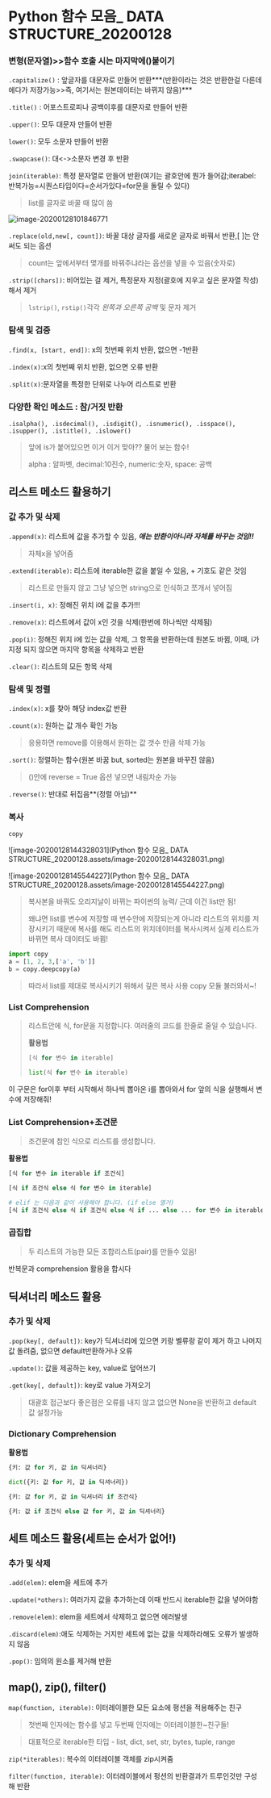 # Python 함수 모음_ DATA STRUCTURE_20200128

### 변형(문자열)>>함수 호출 시는 마지막에()붙이기

`.capitalize()` : 앞글자를 대문자로 만들어 반환***(반환이라는 것은 반환한걸 다른데에다가 저장가능>>즉, 여기서는 원본데이터는 바뀌지 않음)***

`.title()` : 어포스트로피나 공백이후를 대문자로 만들어 반환 

`.upper()`: 모두 대문자 만들어 반환

`lower()`: 모두 소문자 만들어 반환

`.swapcase()`: 대<->소문자 변경 후 반환

`join(iterable)`: 특정 문자열로 만들어 반환(여기는 괄호안에 뭔가 들어감;iterabel: 반복가능=시퀀스타입이다=순서가있다=for문을 돌릴 수 있다)

> list를 글자로 바꿀 때 많이 씀

![image-20200128101846771](C:\Users\multicampus\AppData\Roaming\Typora\typora-user-images\image-20200128101846771.png)

`.replace(old,new[, count])`: 바꿀 대상 글자를 새로운 글자로 바꿔서 반환,[ ]는 안써도 되는 옵션

> count는 앞에서부터 몇개를 바꿔주냐라는 옵션을 넣을 수 있음(숫자로)

`.strip([chars])`: 비어있는 걸 제거, 특정문자 지정(괄호에 지우고 싶은 문자열 작성)해서 제거

> `lstrip()`, `rstip()`각각 *왼쪽과 오른쪽 공백* 및 문자 제거

### 탐색 및 검증

`.find(x, [start, end])`: x의 첫번째 위치 반환, 없으면 -1반환

`.index(x)`:x의 첫번째 위치 반환, 없으면 오류 반환

`.split(x)`:문자열을 특정한 단위로 나누어 리스트로 반환

### 다양한 확인 메소드 : 참/거짓 반환

`.isalpha(), .isdecimal(), .isdigit(), .isnumeric(), .isspace(), .isupper(), .istitle(), .islower()`

> 앞에 is가 붙어있으면 이거 이거 맞아?? 물어 보는 함수!
>
> alpha : 알파벳, decimal:10진수, numeric:숫자, space: 공백



## 리스트 메소드 활용하기

### 값 추가 및 삭제

`.append(x)`: 리스트에 값을 추가할 수 있음, ***애는 반환이아니라 자체를 바꾸는 것임!!***

> 자체x을 넣어줌

`.extend(iterable)`: 리스트에 iterable한 값을 붙일 수 있음, + 기호도 같은 것임

> 리스트로 만들지 않고 그냥 넣으면 string으로 인식하고 쪼개서 넣어짐

`.insert(i, x)`: 정해진 위치 i에 값을 추가!!!

`.remove(x)`: 리스트에서 값이 x인 것을 삭제(한번에 하나씩만 삭제됨)

`.pop(i)`: 정해진 위치 i에 있는 값을 삭제, 그 항목을 반환하는데 원본도 바뀜, 이때, i가 지정 되지 않으면 마지막 항목을 삭제하고 반환

`.clear()`: 리스트의 모든 항목 삭제

### 탐색 및 정렬

`.index(x)`: x를 찾아 해당 index값 반환

`.count(x)`: 원하는 값 개수 확인 가능

> 응용하면 remove를 이용해서 원하는 값 갯수 만큼 삭제 가능

`.sort()`: 정렬하는 함수(원본 바꿈 but, sorted는 원본을 바꾸진 않음)

> ()안에 reverse = True 옵션 넣으면 내림차순 가능

`.reverse()`:  반대로 뒤집음**(정렬 아님)**

### 복사

`copy`

![image-20200128144328031](Python 함수 모음_ DATA STRUCTURE_20200128.assets/image-20200128144328031.png)

![image-20200128145544227](Python 함수 모음_ DATA STRUCTURE_20200128.assets/image-20200128145544227.png)

> 복사본을 바꿔도 오리지날이 바뀌는 파이썬의 능력/ 근데 이건 list만 됨!
>
> 왜냐면 list를 변수에 저장할 때 변수안에 저장되는게 아니라 리스트의 위치를 저장시키기 때문에 복사를 해도 리스트의 위치데이터를 복사시켜서 실제 리스트가 바뀌면 복사 데이터도 바뀜!

```python
import copy
a = [1, 2, 3,['a', 'b']]
b = copy.deepcopy(a)
```

> 따라서 list를 제대로 복사시키기 위해서 깊은 복사 사용 copy 모듈 불러와서~!

### List Comprehension

> 리스트안에 식, for문을 지정합니다. 여러줄의 코드를 한줄로 줄일 수 있습니다.
>
> **활용법**
>
> ```python
> [식 for 변수 in iterable]
> 
> list(식 for 변수 in iterable)
> ```

이 구문은 for이후 부터 시작해서 하나씩 뽑아온 i를 뽑아와서 for 앞의 식을 실행해서 변수에 저장해줘!

### List Comprehension+조건문

> 조건문에 참인 식으로 리스트를 생성합니다.

**활용법**

```python
[식 for 변수 in iterable if 조건식]

[식 if 조건식 else 식 for 변수 in iterable]

# elif 는 다음과 같이 사용해야 합니다. (if else 열거)
[식 if 조건식 else 식 if 조건식 else 식 if ... else ... for 변수 in iterable]
```

### 곱집합

> 두 리스트의 가능한 모든 조합리스트(pair)를 만들수 있음!

반복문과 comprehension 활용을 합시다



## 딕셔너리 메소드 활용

### 추가 및 삭제

`.pop(key[, default])`: key가 딕셔너리에 있으면 키랑 벨류랑 같이 제거 하고 나머지값 돌려줌, 없으면 default반환하거나 오류

`.update()`: 값을 제공하는 key, value로 덮어쓰기

`.get(key[, default])`: key로 value 가져오기

> 대괄호 접근보다 좋은점은 오류를 내지 않고 없으면 None을 반환하고 default 값 설정가능

### Dictionary Comprehension

**활용법**

```python
{키: 값 for 키, 값 in 딕셔너리}

dict({키: 값 for 키, 값 in 딕셔너리})

{키: 값 for 키, 값 in 딕셔너리 if 조건식}

{키: 값 if 조건식 else 값 for 키, 값 in 딕셔너리}
```



## 세트 메소드 활용(세트는 순서가 없어!)

### 추가 및 삭제

`.add(elem)`: elem을 세트에 추가

`.update(*others)`: 여러가지 값을 추가하는데 이때 반드시  iterable한 값을 넣어야함

`.remove(elem)`: elem을 세트에서 삭제하고 없으면 에러발생

`.discard(elem)`:애도 삭제하는 거지만 세트에 없는 값을 삭제하라해도 오류가 발생하지 않음

`.pop()`: 임의의 원소를 제거해 반환





## map(), zip(), filter() 

`map(function, iterable)`: 이터레이블한 모든 요소에 펑션을 적용해주는 친구

>  첫번째 인자에는 함수를 넣고 두번째 인자에는 이터레이블한~친구들!

> 대표적으로 iterable한 타입 - list, dict, set, str, bytes, tuple, range



`zip(*iterables)`: 복수의 이터레이블 객체를 zip시켜줌

`filter(function, iterable)`: 이터레이블에서 펑션의 반환결과가 트루인것만 구성해 반환

